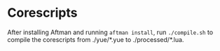 # Corescripts

After installing Aftman and running `aftman install`, run `./compile.sh` to compile the corescripts from ./yue/\*.yue to ./processed/\*.lua.
